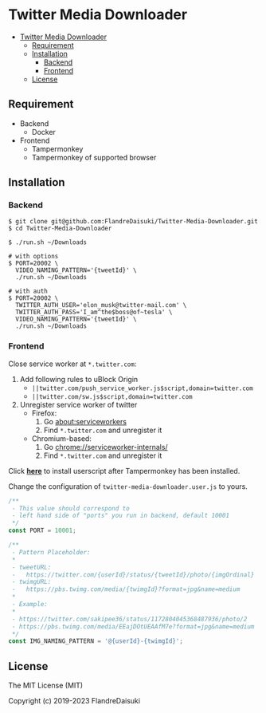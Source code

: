 # Twitter Media Downloader

- [Twitter Media Downloader](#twitter-media-downloader)
  - [Requirement](#requirement)
  - [Installation](#installation)
    - [Backend](#backend)
    - [Frontend](#frontend)
  - [License](#license)

## Requirement

- Backend
  - Docker
- Frontend
  - Tampermonkey
  - Tampermonkey of supported browser

## Installation

### Backend

```shell
$ git clone git@github.com:FlandreDaisuki/Twitter-Media-Downloader.git
$ cd Twitter-Media-Downloader

$ ./run.sh ~/Downloads

# with options
$ PORT=20002 \
  VIDEO_NAMING_PATTERN='{tweetId}' \
  ./run.sh ~/Downloads

# with auth
$ PORT=20002 \
  TWITTER_AUTH_USER='elon_musk@twitter-mail.com' \
  TWITTER_AUTH_PASS='I_am^the$boss@of~tesla' \
  VIDEO_NAMING_PATTERN='{tweetId}' \
  ./run.sh ~/Downloads
```

### Frontend

Close service worker at `*.twitter.com`:

1. Add following rules to uBlock Origin
   - `||twitter.com/push_service_worker.js$script,domain=twitter.com`
   - `||twitter.com/sw.js$script,domain=twitter.com`
2. Unregister service worker of twitter
   - Firefox:
      1. Go [about:serviceworkers](about:serviceworkers)
      2. Find `*.twitter.com` and unregister it
   - Chromium-based:
      1. Go [chrome://serviceworker-internals/](chrome://serviceworker-internals/)
      2. Find `*.twitter.com` and unregister it

Click [**here**](https://github.com/FlandreDaisuki/Twitter-Media-Downloader/raw/master/twitter-media-downloader.user.js) to install userscript after Tampermonkey has been installed.

Change the configuration of `twitter-media-downloader.user.js` to yours.

```javascript
/**
 - This value should correspond to
 - left hand side of "ports" you run in backend, default 10001
 */
const PORT = 10001;

/**
 - Pattern Placeholder:
 *
 - tweetURL:
 -   https://twitter.com/{userId}/status/{tweetId}/photo/{imgOrdinal}
 - twimgURL:
 -   https://pbs.twimg.com/media/{twimgId}?format=jpg&name=medium
 *
 - Example:
 *
 - https://twitter.com/sakipee36/status/1172804045368487936/photo/2
 - https://pbs.twimg.com/media/EEajDOtUEAAfM7e?format=jpg&name=medium
 */
const IMG_NAMING_PATTERN = '@{userId}-{twimgId}';
```

## License

The MIT License (MIT)

Copyright (c) 2019-2023 FlandreDaisuki
